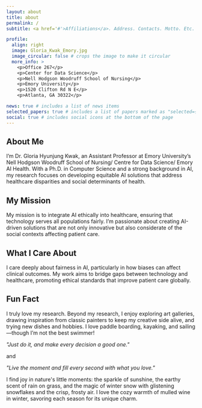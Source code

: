 ```yaml
---
layout: about
title: about
permalink: /
subtitle: <a href='#'>Affiliations</a>. Address. Contacts. Motto. Etc.

profile:
  align: right
  image: Gloria_Kwak_Emory.jpg
  image_circular: false # crops the image to make it circular
  more_info: >
    <p>Office 267</p>
    <p>Center for Data Science</p>
    <p>Nell Hodgson Woodruff School of Nursing</p>
    <p>Emory University</p>
    <p>1520 Clifton Rd N E</p>
    <p>Atlanta, GA 30322</p>

news: true # includes a list of news items
selected_papers: true # includes a list of papers marked as "selected={true}"
social: true # includes social icons at the bottom of the page
---
```


## About Me

I’m Dr. Gloria Hyunjung Kwak, an Assistant Professor at Emory University’s Nell Hodgson Woodruff School of Nursing/ Centre for Data Science/ Emory AI Health. With a Ph.D. in Computer Science and a strong background in AI, my research focuses on developing equitable AI solutions that address healthcare disparities and social determinants of health.

## My Mission

My mission is to integrate AI ethically into healthcare, ensuring that technology serves all populations fairly. I’m passionate about creating AI-driven solutions that are not only innovative but also considerate of the social contexts affecting patient care.

## What I Care About

I care deeply about fairness in AI, particularly in how biases can affect clinical outcomes. My work aims to bridge gaps between technology and healthcare, promoting ethical standards that improve patient care globally.

## Fun Fact

I truly love my research. Beyond my research, I enjoy exploring art galleries, drawing inspiration from classic painters to keep my creative side alive, and trying new dishes and hobbies. I love paddle boarding, kayaking, and sailing—though I’m not the best swimmer!

_"Just do it, and make every decision a good one."_

and

_"Live the moment and fill every second with what you love."_

I find joy in nature's little moments: the sparkle of sunshine, the earthy scent of rain on grass, and the magic of winter snow with glistening snowflakes and the crisp, frosty air. I love the cozy warmth of mulled wine in winter, savoring each season for its unique charm.

<!--
Write your biography here. Tell the world about yourself. Link to your favorite [subreddit](http://reddit.com). You can put a picture in, too. The code is already in, just name your picture `prof_pic.jpg` and put it in the `img/` folder.

Put your address / P.O. box / other info right below your picture. You can also disable any of these elements by editing `profile` property of the YAML header of your `_pages/about.md`. Edit `_bibliography/papers.bib` and Jekyll will render your [publications page](/al-folio/publications/) automatically.

Link to your social media connections, too. This theme is set up to use [Font Awesome icons](https://fontawesome.com/) and [Academicons](https://jpswalsh.github.io/academicons/), like the ones below. Add your Facebook, Twitter, LinkedIn, Google Scholar, or just disable all of them.
-->